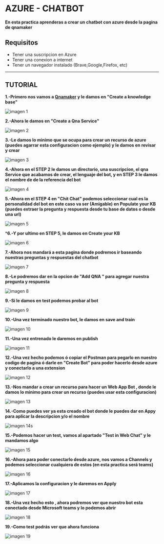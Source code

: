 # AZURE - CHATBOT
**En esta practica aprenderas a crear un chatbot con azure desde la pagina de qnamaker**

## Requisitos
- Tener una suscripcion en Azure
- Tener una conexion a internet
- Tener un navegador instalado (Brave,Google,Firefox, etc)

-------------------------

## TUTORIAL

**1.-Primero nos vamos a [Qnamaker](https://qnamaker.ia/) y le damos en "Create a knowledge base"**

![imagen 1](imagenes/1.png)

**2.-Ahora le damos en "Create a Qna Service"**

![imagen 2](imagenes/2.png)

**3.-Le damos lo minimo que se ocupa para crear un recurso de azure (puedes agarrar esta configuracion como ejemplo) y le damos en revisar y crear**

![imagen 3](imagenes/3.png)

**4.-Ahora en el STEP 2 le damos un directorio, una suscripcion, el qna Service que acabamos de crear, el lenguaje del bot, y en STEP 3 le damos el nombre de de la referencia del bot**

![imagen 4](imagenes/4.png)

**5.-Ahora en el STEP 4 en "Chit Chat" podemos seleccionar cual es la personalidad del bot en este caso va ser (Amigable) en Populate your KB (puedes extraer la pregunta y respuesta desde tu base de datos o desde una url)**

![imagen 5](imagenes/5.png)

***6.-Y por ultimo en STEP 5, le damos en Create your KB**

![imagen 6](imagenes/6.png)

**7.-Ahora nos mandará a esta pagina donde podremos ir baseando nuestras preguntas y respuestas del chatbot**

![imagen 7](imagenes/7.png)

**8.-Le podremos dar en la opcion de "Add QNA " para agregar nuestra pregunta y respuesta**

![imagen 8](imagenes/8.png)

**9.-Si le damos en test podemos probar al bot**

![imagen 9](imagenes/9.png)

**10.-Una vez terminado nuestro bot, le damos en save and train**

![imagen 10](imagenes/10.png)

**11.-Una vez entrenado le daremos en publish**

![imagen 11](imagenes/11.png)

**12.-Una vez hecho podemos ó copiar el Postman para pegarlo en nuestro codigo de pagina ó darle en "Create Bot" para poder hacerlo desde azure y conectarlo a una extension**

![imagen 12](imagenes/12.png)

**13.-Nos mandar a crear un recurso para hacer un Web App Bot , donde le damos lo minimo para crear un recurso (puedes usar esta configuracion)**

![imagen 13](imagenes/13.png)

**14.-Como puedes ver ya esta creado el bot donde le puedes dar en Appy para aplicar la descripcion y/o el nombre**

![imagen 14s](imagenes/14.png)

**15.-Podemos hacer un test, vamos al apartado "Test in Web Chat" y le mandamos algo**

![imagen 15](imagenes/15.png)

**16.-Ahora para poder conectarlo desde azure, nos vamos a Channels y podemos seleccionar cualquiera de estos (en esta practica será teams)**

![imagen 16](imagenes/16.png)

**17.-Aplicamos la configuracion y le daremos en Apply**

![imagen 17](imagenes/17.png)

**18.-Una vez hecho esto , ahora podremos ver que nuestro bot esta conectado desde Microsoft teams y lo podemos abrir**

![imagen 18](imagenes/18.png)

**19.-Como test podrás ver que ahora funciona**

![imagen 19](imagenes/19.png)